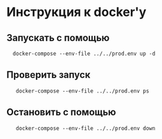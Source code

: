 # Инструкция к docker'у

## Запускать с помощью

```shell
  docker-compose --env-file ../../prod.env up -d
```

## Проверить запуск

```shell
   docker-compose --env-file ../../prod.env ps
```

## Остановить с помощью

```shell
   docker-compose --env-file ../../prod.env down
``` 